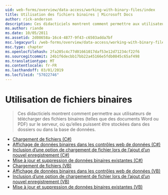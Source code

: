```yaml
---
uid: web-forms/overview/data-access/working-with-binary-files/index
title: Utilisation des fichiers binaires | Microsoft Docs
author: rick-anderson
description: Ces didacticiels montrent comment permettre aux utilisateurs de télécharger des fichiers binaires (telles que des documents Word ou PDF) sur le serveur, où qu’elles puissent être stockées dans des dossiers ou dans la base de données.
ms.author: riande
ms.date: 10/05/2011
ms.assetid: 2d08658a-16c4-4877-9f43-c6503adda7bf
msc.legacyurl: /web-forms/overview/data-access/working-with-binary-files
msc.type: chapter
ms.openlocfilehash: 2fa205c4c77d01661017daf53e12d71234cf22f6
ms.sourcegitcommit: 24b1f6decbb17bb22a45166e5fdb0845c65af498
ms.translationtype: MT
ms.contentlocale: fr-FR
ms.lasthandoff: 03/01/2019
ms.locfileid: "57022746"
---
```

<a name="working-with-binary-files"></a>Utilisation de fichiers binaires
====================
> Ces didacticiels montrent comment permettre aux utilisateurs de télécharger des fichiers binaires (telles que des documents Word ou PDF) sur le serveur, où qu’elles puissent être stockées dans des dossiers ou dans la base de données.


- [Chargement de fichiers (C#)](uploading-files-cs.md)
- [Affichage de données binaires dans les contrôles web de données (C#)](displaying-binary-data-in-the-data-web-controls-cs.md)
- [Inclusion d’une option de chargement de fichier lors de l’ajout d’un nouvel enregistrement (C#)](including-a-file-upload-option-when-adding-a-new-record-cs.md)
- [Mise à jour et suppression de données binaires existantes (C#)](updating-and-deleting-existing-binary-data-cs.md)
- [Chargement de fichiers (VB)](uploading-files-vb.md)
- [Affichage de données binaires dans les contrôles web de données (VB)](displaying-binary-data-in-the-data-web-controls-vb.md)
- [Inclusion d’une option de chargement de fichier lors de l’ajout d’un nouvel enregistrement (VB)](including-a-file-upload-option-when-adding-a-new-record-vb.md)
- [Mise à jour et suppression de données binaires existantes (VB)](updating-and-deleting-existing-binary-data-vb.md)

